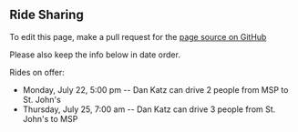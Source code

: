 ## Ride Sharing

To edit this page, make a pull request for the [page source on GitHub](https://github.com/Collegeville/CW3S19/blob/master/Ride_sharing.md)

Please also keep the info below in date order.

Rides on offer:
- Monday, July 22, 5:00 pm -- Dan Katz can drive 2 people from MSP to St. John's
- Thursday, July 25, 7:00 am -- Dan Katz can drive 3 people from St. John's to MSP
